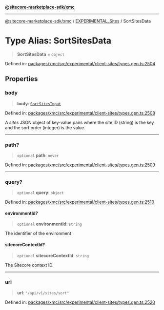 [**@sitecore-marketplace-sdk/xmc**](../../../../README.md)

***

[@sitecore-marketplace-sdk/xmc](../../../../README.md) / [EXPERIMENTAL\_Sites](../README.md) / SortSitesData

# Type Alias: SortSitesData

> **SortSitesData** = `object`

Defined in: [packages/xmc/src/experimental/client-sites/types.gen.ts:2504](https://github.com/Sitecore/marketplace-sdk/blob/main/packages/xmc/src/experimental/client-sites/types.gen.ts#L2504)

## Properties

### body

> **body**: [`SortSitesInput`](SortSitesInput.md)

Defined in: [packages/xmc/src/experimental/client-sites/types.gen.ts:2508](https://github.com/Sitecore/marketplace-sdk/blob/main/packages/xmc/src/experimental/client-sites/types.gen.ts#L2508)

A _sites_ JSON object of key-value pairs where the site ID (string) is the key and the sort order (integer) is the value.

***

### path?

> `optional` **path**: `never`

Defined in: [packages/xmc/src/experimental/client-sites/types.gen.ts:2509](https://github.com/Sitecore/marketplace-sdk/blob/main/packages/xmc/src/experimental/client-sites/types.gen.ts#L2509)

***

### query?

> `optional` **query**: `object`

Defined in: [packages/xmc/src/experimental/client-sites/types.gen.ts:2510](https://github.com/Sitecore/marketplace-sdk/blob/main/packages/xmc/src/experimental/client-sites/types.gen.ts#L2510)

#### environmentId?

> `optional` **environmentId**: `string`

The identifier of the environment

#### sitecoreContextId?

> `optional` **sitecoreContextId**: `string`

The Sitecore context ID.

***

### url

> **url**: `"/api/v1/sites/sort"`

Defined in: [packages/xmc/src/experimental/client-sites/types.gen.ts:2520](https://github.com/Sitecore/marketplace-sdk/blob/main/packages/xmc/src/experimental/client-sites/types.gen.ts#L2520)
